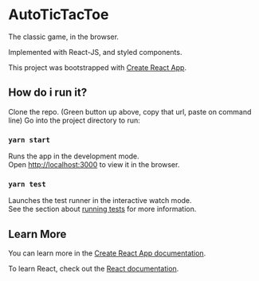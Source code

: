 # AutoTicTacToe

The classic game, in the browser.  

Implemented with React-JS, and styled components.

This project was bootstrapped with [Create React App](https://github.com/facebook/create-react-app).

## How do i run it?

Clone the repo.  (Green button up above, copy that url, paste on command line)
Go into the project directory to run:

### `yarn start`

Runs the app in the development mode.<br />
Open [http://localhost:3000](http://localhost:3000) to view it in the browser.



### `yarn test`

Launches the test runner in the interactive watch mode.<br />
See the section about [running tests](https://facebook.github.io/create-react-app/docs/running-tests) for more information.


## Learn More

You can learn more in the [Create React App documentation](https://facebook.github.io/create-react-app/docs/getting-started).

To learn React, check out the [React documentation](https://reactjs.org/).
